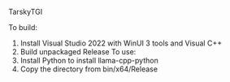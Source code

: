 TarskyTGI

To build:
1. Install Visual Studio 2022 with WinUI 3 tools and Visual C++
2. Build unpackaged Release
To use:
1. Install Python to install llama-cpp-python
2. Copy the directory from bin/x64/Release
